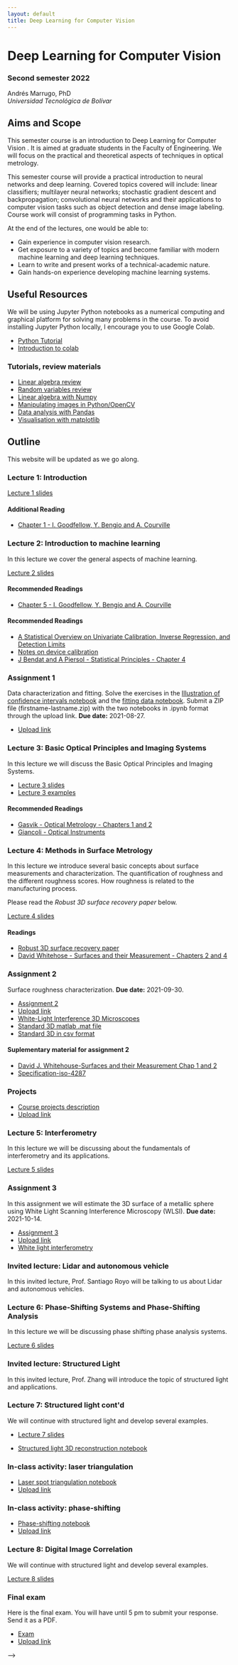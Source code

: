 ```yaml
---
layout: default
title: Deep Learning for Computer Vision
---
```


# Deep Learning for Computer Vision

### Second semester 2022

Andrés Marrugo, PhD       
*Universidad Tecnológica de Bolívar*

##  Aims and Scope

This semester course is an introduction to Deep Learning for Computer Vision . It is aimed at graduate students in the Faculty of Engineering. We will focus on the practical and theoretical aspects of techniques in optical metrology.

This semester course will provide a practical introduction to neural networks and deep learning. Covered topics covered will include: linear classifiers; multilayer neural networks; stochastic gradient descent and backpropagation; convolutional neural networks and their applications to computer vision tasks such as object detection and dense image labeling. Course work will consist of programming tasks in Python.

At the end of the lectures, one would be able to:

- Gain experience in computer vision research.
- Get exposure to a variety of topics and become familiar with modern machine learning and deep learning techniques.
- Learn to write and present works of a technical-academic nature.
- Gain hands-on experience developing machine learning systems.

<!-- Prior knowledge of this course includes probability, linear algebra, and calculus. Programming experience in MATLAB is desirable, but not required. -->


<!-- This semester course is an introduction to computer vision. It is aimed at graduate students in the Faculty of Engineering. We will focus on the practical and theoretical aspects of techniques in computer vision. -->

<!-- At the end of the lectures, one would be able to:

- Have clear idea of challenges in computer vision due to increasing use in mobile applications.
- Understand many different computer vision algorithms and approaches.
- Implement computer vision algorithms for mid-level vision tasks. -->


## Useful Resources
 
We will be using Jupyter Python notebooks as a numerical computing and graphical platform for solving many problems in the course. To avoid installing Jupyter Python locally, I encourage you to use Google Colab. 

- [Python Tutorial](https://colab.research.google.com/github/cs231n/cs231n.github.io/blob/master/python-colab.ipynb)
- [Introduction to colab](https://colab.research.google.com/notebooks/welcome.ipynb)

### Tutorials, review materials

- [Linear algebra review](http://www.cse.ucsd.edu/classes/wi05/cse252a/linear_algebra_review.pdf)
- [Random variables review](http://www.cse.ucsd.edu/classes/wi05/cse252a/random_var_review.pdf)
- [Linear algebra with Numpy](https://github.com/agmarrugo/computer-vision-utb/blob/main/notebooks/00_Linear_algebra_with_Numpy.ipynb)
- [Manipulating images in Python/OpenCV](https://github.com/agmarrugo/computer-vision-utb/blob/main/notebooks/01_Image_Processing_in_Python_Final.ipynb)
- [Data analysis with Pandas](https://github.com/drvinceknight/Python-Mathematics-Handbook/blob/master/03-Data-analysis-with-Pandas.ipynb)
- [Visualisation with matplotlib](https://github.com/drvinceknight/Python-Mathematics-Handbook/blob/master/04-Visualisation-with-matplotlib.ipynb)



## Outline

This website will be updated as we go along.

### Lecture 1: Introduction

[Lecture 1 slides]({{site.url}}lectures/lec01_intro.pdf)

#### Additional Reading

- [Chapter 1 - I. Goodfellow, Y. Bengio and A. Courville](https://www.deeplearningbook.org)


### Lecture 2: Introduction to machine learning

In this lecture we cover the general aspects of machine learning.

[Lecture 2 slides]({{site.url}}lectures/lec02_ml_intro.pdf)

#### Recommended Readings

- [Chapter 5 - I. Goodfellow, Y. Bengio and A. Courville](https://www.deeplearningbook.org)


<!--
### Lecture 2: Cont'd

In this lecture we focus on practical aspects and calculations of characterization of measurement systems, calibration and uncertainty via confidence interval estimation.

For the calculations we will be using Python via Jupyter notebooks. You can [download the Anaconda](https://www.continuum.io/downloads) distribution that contains Python and many more scientific packages or use [Google Colab](http://colab.research.google.com/).

The notebooks for this lecture:

- [Illustration of Confidence Intervals.](http://nbviewer.jupyter.org/github/opi-lab/optical-metrology-2021/blob/gh-pages/notebooks/confidence_intervals.ipynb)
- [Calibration.](http://nbviewer.jupyter.org/github/opi-lab/optical-metrology-2021/blob/gh-pages/notebooks/calibracion.ipynb)


Exercise:

- [Fitting data.](https://nbviewer.jupyter.org/github/opi-lab/optical-metrology-2021/blob/gh-pages/notebooks/fitting.ipynb)
<!-- - [Fitting data.](https://github.com/opi-lab/optical-metrology-2021/blob/gh-pages/notebooks/fitting.ipynb) -->


#### Recommended Readings

- [A Statistical Overview on Univariate Calibration, Inverse Regression, and Detection Limits]({{site.url}}pdfs/Mass_Spectrom._Rev._Lavagnini_2006.pdf)
- [Notes on device calibration]({{site.url}}pdfs/03-NoteDeviceCalibration.pdf)
- [J Bendat and A Piersol - Statistical Principles  - Chapter 4]({{site.url}}pdfs/04-Bendat-Piersol-chapter-04.pdf)


### Assignment 1

Data characterization and fitting. Solve the exercises in the [Illustration of confidence intervals notebook](http://nbviewer.jupyter.org/github/opi-lab/optical-metrology-2021/blob/gh-pages/notebooks/confidence_intervals.ipynb) and the [fitting data notebook](https://nbviewer.jupyter.org/github/opi-lab/optical-metrology-2021/blob/gh-pages/notebooks/fitting.ipynb). Submit a ZIP file (firstname-lastname.zip) with the two notebooks in .ipynb format through the upload link. **Due date:** 2021-08-27.

- [Upload link](https://www.dropbox.com/request/3w5dgJDTkPP725CBmgOE)

### Lecture 3: Basic Optical Principles and Imaging Systems

In this lecture we will discuss the Basic Optical Principles and Imaging Systems.

- [Lecture 3 slides]({{site.url}}lectures/Lecture_03.pdf)    
- [Lecture 3 examples]({{site.url}}lectures/Lecture_03-examples.pdf)

#### Recommended Readings

- [Gasvik - Optical Metrology - Chapters 1 and 2]({{site.url}}pdfs/gasvik-01-02.pdf)
- [Giancoli - Optical Instruments]({{site.url}}pdfs/giancoli-ch-25-optical-instruments.pdf)


### Lecture 4: Methods in Surface Metrology
In this lecture we introduce several basic concepts about surface measurements and characterization. The quantification of roughness and the different roughness scores. How roughness is related to the manufacturing process.

Please read the *Robust 3D surface recovery paper* below.

[Lecture 4 slides]({{site.url}}lectures/Lecture_04.pdf)

#### Readings

- [Robust 3D surface recovery paper](https://arxiv.org/abs/1901.08153)
- [David Whitehose - Surfaces and their Measurement - Chapters 2 and 4](pdfs/whitehouse-surfaces-and-their-measurement-(2002).pdf)

### Assignment 2

Surface roughness characterization. **Due date:** 2021-09-30.

- [Assignment 2]({{site.url}}pdfs/Roughness-activity-presentation.pdf)    
- [Upload link](https://www.dropbox.com/request/oVKAF6gmXFJdGgsBwIoi)    
- [White-Light Interference 3D Microscopes]({{site.url}}pdfs/10-kevin-g-harding-handbook-of-optical-dimensional-metrology-wli-microscopy.pdf)    
- [Standard 3D matlab .mat file](https://www.dropbox.com/s/f9tr9z18bwoxu8c/standard_R3D.mat?dl=0)    
- [Standard 3D in csv format](https://www.dropbox.com/sh/cpt4x2xopdrqkbj/AACJpXsd-GhgCfWLlcpL9wJFa?dl=0)    

#### Suplementary material for assignment 2

- [David J. Whitehouse-Surfaces and their Measurement Chap 1 and 2](https://www.dropbox.com/s/d4mcz2v2hkyq5lm/David%20J.%20Whitehouse-Surfaces%20and%20their%20Measurement%20%282002%29.pdf?dl=0)    
- [Specification-iso-4287](https://www.dropbox.com/s/nbri2six0kqbeuc/Specification-iso-4287.pdf?dl=0)


### Projects

- [Course projects description]({{site.url}}projects)
- [Upload link](https://www.dropbox.com/request/ww1sjRejiD65ngupCB9z)


### Lecture 5: Interferometry

In this lecture we will be discussing about the fundamentals of interferometry and its applications.

[Lecture 5 slides]({{site.url}}lectures/Lecture_05.pdf)


### Assignment 3

In this assignment we will estimate the 3D surface of a metallic sphere using White Light Scanning Interference Microscopy (WLSI). **Due date:** 2021-10-14.

- [Assignment 3](https://nbviewer.jupyter.org/github/opi-lab/optical-metrology-2021/blob/gh-pages/notebooks/wlsi_processing.ipynb)    
- [Upload link](https://www.dropbox.com/request/oVKAF6gmXFJdGgsBwIoi) 
- [White light interferometry](pdf.pdf)

### Invited lecture: Lidar and autonomous vehicle

In this invited lecture, Prof. Santiago Royo will be talking to us about Lidar and autonomous vehicles.

<!-- [Lecture slides]({{site.url}}lectures/Lecture_lidar.pdf) -->

### Lecture 6: Phase-Shifting Systems and Phase-Shifting Analysis

In this lecture we will be discussing phase shifting phase analysis systems.

[Lecture 6 slides]({{site.url}}lectures/Lecture_06.pdf)

### Invited lecture: Structured Light

In this invited lecture, Prof. Zhang will introduce the topic of structured light and applications.

### Lecture 7: Structured light cont'd

We will continue with structured light and develop several examples.

- [Lecture 7 slides](https://www.dropbox.com/s/x00ky3jcg6z707s/Lecture_07.pdf?dl=0)

<!-- - [Structured light 3D reconstruction notebook](https://github.com/opi-lab/stsiva-workshop/blob/main/notebooks/stsiva_workshop_notebook03.ipynb) -->
- [Structured light 3D reconstruction notebook](https://nbviewer.jupyter.org/github/opi-lab/stsiva-workshop/blob/main/notebooks/stsiva_workshop_notebook03.ipynb)

### In-class activity: laser triangulation

- [Laser spot triangulation notebook](https://nbviewer.jupyter.org/github/opi-lab/optical-metrology-2021/blob/gh-pages/notebooks/sl_laser_spot_notebook.ipynb)
- [Upload link](https://www.dropbox.com/request/7j4sjLJATFqgWILmvWfQ)

### In-class activity: phase-shifting

- [Phase-shifting notebook](https://nbviewer.jupyter.org/github/opi-lab/optical-metrology-2021/blob/gh-pages/notebooks/sl_phase_shifting_notebook.ipynb)
- [Upload link](https://www.dropbox.com/request/I8nHbof2rW5MRGx4rLCK)

### Lecture 8: Digital Image Correlation

We will continue with structured light and develop several examples.

[Lecture 8 slides]({{site.url}}lectures/Lecture_08.pdf)

### Final exam

Here is the final exam. You will have until 5 pm to submit your response. Send it as a PDF.

- [Exam](https://www.dropbox.com/s/dw8t5xvlfbq6xmy/exam-2021.pdf?dl=0)
- [Upload link](https://www.dropbox.com/request/Z31KnhpFrIqQLsMFjwjh)

-->
